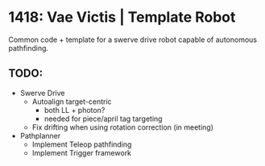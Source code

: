 # 1418: Vae Victis | Template Robot
Common code + template for a swerve drive robot capable 
of autonomous pathfinding.

## TODO:
- Swerve Drive
  - Autoalign target-centric 
    - both LL + photon?
    - needed for piece/april tag targeting
  - Fix drifting when using rotation correction (in meeting)
- Pathplanner
  - Implement Teleop pathfinding
  - Implement Trigger framework